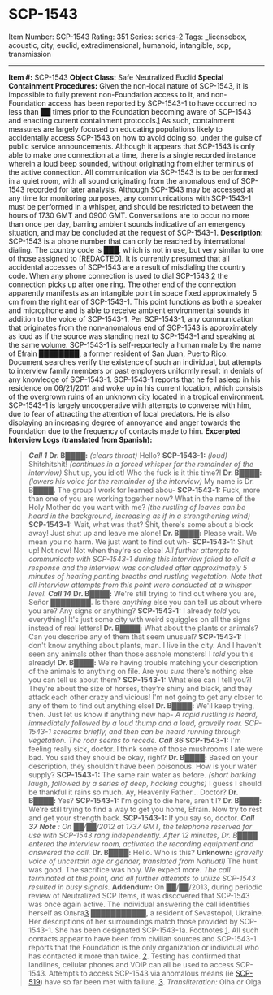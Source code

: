 # SCP-1543
Item Number: SCP-1543
Rating: 351
Series: series-2
Tags: _licensebox, acoustic, city, euclid, extradimensional, humanoid, intangible, scp, transmission

---

**Item #:** SCP-1543
**Object Class:** Safe Neutralized Euclid
**Special Containment Procedures:** Given the non-local nature of SCP-1543, it is impossible to fully prevent non-Foundation access to it, and non-Foundation access has been reported by SCP-1543-1 to have occurred no less than ██ times prior to the Foundation becoming aware of SCP-1543 and enacting current containment protocols.[1](javascript:;) As such, containment measures are largely focused on educating populations likely to accidentally access SCP-1543 on how to avoid doing so, under the guise of public service announcements. Although it appears that SCP-1543 is only able to make one connection at a time, there is a single recorded instance wherein a loud beep sounded, without originating from either terminus of the active connection.
All communication via SCP-1543 is to be performed in a quiet room, with all sound originating from the anomalous end of SCP-1543 recorded for later analysis. Although SCP-1543 may be accessed at any time for monitoring purposes, any communications with SCP-1543-1 must be performed in a whisper, and should be restricted to between the hours of 1730 GMT and 0900 GMT. Conversations are to occur no more than once per day, barring ambient sounds indicative of an emergency situation, and may be concluded at the request of SCP-1543-1.
**Description:** SCP-1543 is a phone number that can only be reached by international dialing. The country code is ███, which is not in use, but very similar to one of those assigned to [REDACTED]. It is currently presumed that all accidental accesses of SCP-1543 are a result of misdialing the country code. When any phone connection is used to dial SCP-1543,[2](javascript:;) the connection picks up after one ring. The other end of the connection apparently manifests as an intangible point in space fixed approximately 5 cm from the right ear of SCP-1543-1. This point functions as both a speaker and microphone and is able to receive ambient environmental sounds in addition to the voice of SCP-1543-1. Per SCP-1543-1, any communication that originates from the non-anomalous end of SCP-1543 is approximately as loud as if the source was standing next to SCP-1543-1 and speaking at the same volume.
SCP-1543-1 is self-reportedly a human male by the name of Efrain ████████, a former resident of San Juan, Puerto Rico. Document searches verify the existence of such an individual, but attempts to interview family members or past employers uniformly result in denials of any knowledge of SCP-1543-1.
SCP-1543-1 reports that he fell asleep in his residence on 06/21/2011 and woke up in his current location, which consists of the overgrown ruins of an unknown city located in a tropical environment. SCP-1543-1 is largely uncooperative with attempts to converse with him, due to fear of attracting the attention of local predators. He is also displaying an increasing degree of annoyance and anger towards the Foundation due to the frequency of contacts made to him.
**Excerpted Interview Logs (translated from Spanish):**
> **_Call 1_**
> **Dr. B████:** _(clears throat)_ Hello?
> **SCP-1543-1:** _(loud)_ Shitshitshit! _(continues in a forced whisper for the remainder of the interview)_ Shut up, you idiot! Who the fuck is it this time?!
> **Dr. B████:** _(lowers his voice for the remainder of the interview)_ My name is Dr. B████. The group I work for learned abou-
> **SCP-1543-1:** Fuck, more than one of you are working together now? What in the name of the Holy Mother do you want with me?
> _(the rustling of leaves can be heard in the background, increasing as if in a strengthening wind)_
> **SCP-1543-1:** Wait, what was that? Shit, there's some about a block away! Just shut up and leave me alone!
> **Dr. B████:** Please wait. We mean you no harm. We just want to find out wh-
> **SCP-1543-1:** Shut up! Not now! Not when they're so close!
> _All further attempts to communicate with SCP-1543-1 during this interview failed to elicit a response and the interview was concluded after approximately 5 minutes of hearing panting breaths and rustling vegetation._
_Note that all interview attempts from this point were conducted at a whisper level._
> **_Call 14_**
> **Dr. B████:** We're still trying to find out where you are, Señor ████████. Is there _anything_ else you can tell us about where you are? Any signs or anything?
> **SCP-1543-1:** I already _told_ you everything! It's just some city with weird squiggles on all the signs instead of real letters!
> **Dr. B████:** What about the plants or animals? Can you describe any of them that seem unusual?
> **SCP-1543-1:** I don't know anything about plants, man. I live in the city. And I haven't seen any animals other than those asshole monsters! I _told_ you this already!
> **Dr. B████:** We're having trouble matching your description of the animals to anything on file. Are you _sure_ there's nothing else you can tell us about them?
> **SCP-1543-1:** What else can I tell you?! They're about the size of horses, they're shiny and black, and they attack each other crazy and vicious! I'm not going to get any closer to any of them to find out anything else!
> **Dr. B████:** We'll keep trying, then. Just let us know if anything new hap-
> _A rapid rustling is heard, immediately followed by a loud thump and a loud, gravelly roar. SCP-1543-1 screams briefly, and then can be heard running through vegetation. The roar seems to recede._
> **_Call 36_**
> **SCP-1543-1:** I'm feeling really sick, doctor. I think some of those mushrooms I ate were bad. You said they should be okay, right?
> **Dr. B████:** Based on your description, they shouldn't have been poisonous. How is your water supply?
> **SCP-1543-1:** The same rain water as before. _(short barking laugh, followed by a series of deep, hacking coughs)_ I guess I should be thankful it rains so much. Ay, Heavenly Father… Doctor?
> **Dr. B████:** Yes?
> **SCP-1543-1:** I'm going to die here, aren't I?
> **Dr. B████:** We're still trying to find a way to get you home, Efrain. Now try to rest and get your strength back.
> **SCP-1543-1:** If you say so, doctor.
> **_Call 37_**
> _**Note** : On ██/██/2012 at 1737 GMT, the telephone reserved for use with SCP-1543 rang independently. After 12 minutes, Dr. B████ entered the interview room, activated the recording equipment and answered the call._
> **Dr. B████:** Hello. Who is this?
> **Unknown:** _(gravelly voice of uncertain age or gender, translated from Nahuatl)_ The hunt was good. The sacrifice was holy. We expect more.
> _The call terminated at this point, and all further attempts to utilize SCP-1543 resulted in busy signals._
**Addendum:** On ██/██/2013, during periodic review of Neutralized SCP Items, it was discovered that SCP-1543 was once again active. The individual answering the call identifies herself as Ольга[3](javascript:;) ███████████, a resident of Sevastopol, Ukraine. Her descriptions of her surroundings match those provided by SCP-1543-1. She has been designated SCP-1543-1a.
Footnotes
[1](javascript:;). All such contacts appear to have been from civilian sources and SCP-1543-1 reports that the Foundation is the only organization or individual who has contacted it more than twice.
[2](javascript:;). Testing has confirmed that landlines, cellular phones and VOIP can all be used to access SCP-1543. Attempts to access SCP-1543 via anomalous means (ie [SCP-519](/scp-519)) have so far been met with failure.
[3](javascript:;). _Transliteration:_ Olha or Olga